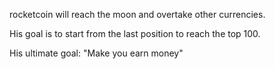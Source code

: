 rocketcoin will reach the moon and overtake other currencies.

His goal is to start from the last position to reach the top 100.

His ultimate goal: "Make you earn money"
